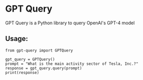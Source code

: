 # GPT Query

GPT Query is a Python library to query OpenAI's GPT-4 model

## Usage: 

```
from gpt-query import GPTQuery

gpt_query = GPTQuery()
prompt = "What is the main activity sector of Tesla, Inc.?"
response = gpt_query.query(prompt)
print(response)
```

